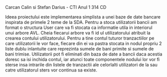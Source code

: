 Carcan Calin si Stefan Darius - CTI Anul 1 314 CD

Ideea proiectului este implementarea simplista a unei baze de date bancare inspirata de primele 2 teme de la SDA. Pentru a stoca utilizatorii bancii am format o structura User care va fi stocata ca informatie utila in interiorul unui arbore AVL. Cheia fiecarui arbore va fi id ul utilizatorului atribuit la crearea contului utilizatorului. Pentru a tine contul tuturor tranzactiilor pe care utilizatorii le vor face, fiecare din ei va pastra stocata in nodul propriu 2 liste dublu inlantuite care reprezinta sumele de bani primite si sumele de bani trimise. Utilizatorii pot fi eliminati din baza de date a bancii daca acestia doresc sa isi inchida contul, iar atunci toate componentele nodului lor vor fi sterse insa intrarile din listele de tranzactii ale celorlalti utilizatori de la sau catre utilizatorul sters vor continua sa existe. 

